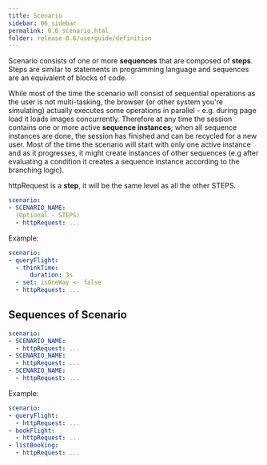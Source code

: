 ```yaml
---
title: Scenario
sidebar: 06_sidebar
permalink: 0.6_scenario.html
folder: release-0.6/userguide/definition
---
```


Scenario consists of one or more **sequences** that are composed of **steps**. Steps are similar to statements in programming language and sequences are an equivalent of blocks of code.

While most of the time the scenario will consist of sequential operations as the user is not multi-tasking, the browser (or other system you're simulating) actually executes some operations in parallel - e.g. during page load it loads images concurrently. Therefore at any time the session contains one or more active **sequence instances**; when all sequence instances are done, the session has finished and can be recycled for a new user. Most of the time the scenario will start with only one active instance and as it progresses, it might create instances of other sequences (e.g after evaluating a condition it creates a sequence instance according to the branching logic).

httpRequest is a **step**, it will be the same level as all the other STEPS.

```yaml
scenario:
- SCENARIO_NAME:
  (Optional - STEPS)
  - httpRequest: ...
```

Example: 

```yaml
scenario:
- queryFlight:
  - thinkTime:
      duration: 3s
  - set: isOneWay <- false
  - httpRequest: ...
```

## Sequences of Scenario

```yaml
scenario:
- SCENARIO_NAME:
  - httpRequest: ...
- SCENARIO_NAME:
  - httpRequest: ...
- SCENARIO_NAME:
  - httpRequest: ...
```

Example: 

```yaml
scenario:
- queryFlight:
  - httpRequest: ...
- bookFlight:
  - httpRequest: ...
- listBooking:
  - httpRequest: ...
```